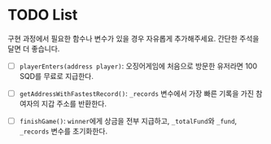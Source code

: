 # TODO List

구현 과정에서 필요한 함수나 변수가 있을 경우 자유롭게 추가해주세요. 간단한 주석을 달면 더 좋습니다.

- [ ] `playerEnters(address player)`: 오징어게임에 처음으로 방문한 유저라면 100 SQD를 무료로 지급한다.
- [ ] `getAddressWithFastestRecord()`: `_records` 변수에서 가장 빠른 기록을 가진 참여자의 지갑 주소를 반환한다.
- [ ] `finishGame()`: `winner`에게 상금을 전부 지급하고, `_totalFund`와 `_fund`, `_records` 변수를 초기화한다.

